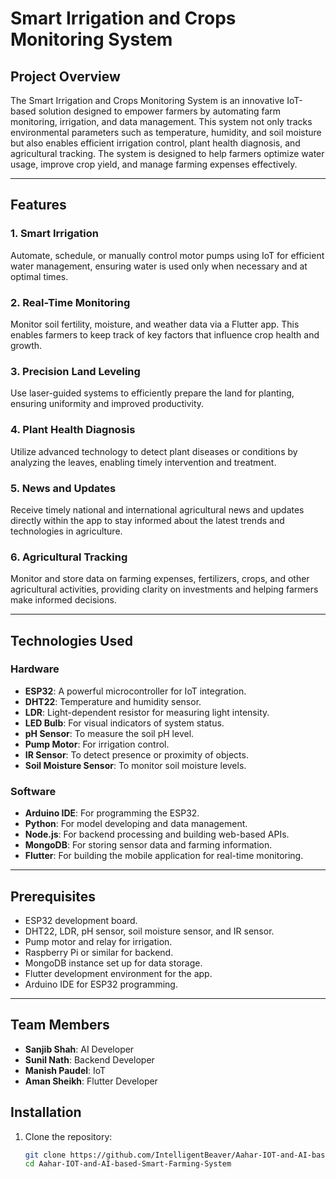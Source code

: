 # Smart Irrigation and Crops Monitoring System  

## Project Overview  
The Smart Irrigation and Crops Monitoring System is an innovative IoT-based solution designed to empower farmers by automating farm monitoring, irrigation, and data management. This system not only tracks environmental parameters such as temperature, humidity, and soil moisture but also enables efficient irrigation control, plant health diagnosis, and agricultural tracking. The system is designed to help farmers optimize water usage, improve crop yield, and manage farming expenses effectively.

---

## Features  

### 1. **Smart Irrigation**  
Automate, schedule, or manually control motor pumps using IoT for efficient water management, ensuring water is used only when necessary and at optimal times.

### 2. **Real-Time Monitoring**  
Monitor soil fertility, moisture, and weather data via a Flutter app. This enables farmers to keep track of key factors that influence crop health and growth.

### 3. **Precision Land Leveling**  
Use laser-guided systems to efficiently prepare the land for planting, ensuring uniformity and improved productivity.

### 4. **Plant Health Diagnosis**  
Utilize advanced technology to detect plant diseases or conditions by analyzing the leaves, enabling timely intervention and treatment.

### 5. **News and Updates**  
Receive timely national and international agricultural news and updates directly within the app to stay informed about the latest trends and technologies in agriculture.

### 6. **Agricultural Tracking**  
Monitor and store data on farming expenses, fertilizers, crops, and other agricultural activities, providing clarity on investments and helping farmers make informed decisions.

---

## Technologies Used  

### **Hardware**  
- **ESP32**: A powerful microcontroller for IoT integration.  
- **DHT22**: Temperature and humidity sensor.  
- **LDR**: Light-dependent resistor for measuring light intensity.  
- **LED Bulb**: For visual indicators of system status.  
- **pH Sensor**: To measure the soil pH level.  
- **Pump Motor**: For irrigation control.  
- **IR Sensor**: To detect presence or proximity of objects.  
- **Soil Moisture Sensor**: To monitor soil moisture levels.

### **Software**  
- **Arduino IDE**: For programming the ESP32.  
- **Python**: For model developing and data management.  
- **Node.js**: For backend processing and building web-based APIs.  
- **MongoDB**: For storing sensor data and farming information.  
- **Flutter**: For building the mobile application for real-time monitoring.

---

## Prerequisites  
- ESP32 development board.  
- DHT22, LDR, pH sensor, soil moisture sensor, and IR sensor.  
- Pump motor and relay for irrigation.  
- Raspberry Pi or similar for backend.  
- MongoDB instance set up for data storage.  
- Flutter development environment for the app.  
- Arduino IDE for ESP32 programming.

---

## Team Members
- **Sanjib Shah**: AI Developer  
- **Sunil Nath**: Backend Developer  
- **Manish Paudel**: IoT  
- **Aman Sheikh**: Flutter Developer

## Installation  

1. Clone the repository:  
   ```bash
   git clone https://github.com/IntelligentBeaver/Aahar-IOT-and-AI-based-Smart-Farming-System.git
   cd Aahar-IOT-and-AI-based-Smart-Farming-System
